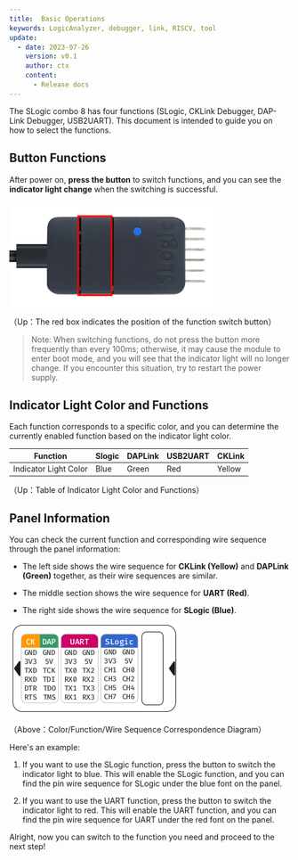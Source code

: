 ```yaml
---
title:  Basic Operations
keywords: LogicAnalyzer, debugger, link, RISCV, tool
update:
  - date: 2023-07-26
    version: v0.1
    author: ctx
    content:
      - Release docs
---
```


The SLogic combo 8 has four functions (SLogic, CKLink Debugger, DAP-Link Debugger, USB2UART). This document is intended to guide you on how to select the functions.

## Button Functions

After power on, **press the button** to switch functions, and you can see the **indicator light change** when the switching is successful.

![slogic_btn](./../../../zh/logic_analyzer/combo8/assets/basic_operation/slogic_btn.png)

（Up：The red box indicates the position of the function switch button）

> Note: When switching functions, do not press the button more frequently than every 100ms; otherwise, it may cause the module to enter boot mode, and you will see that the indicator light will no longer change. If you encounter this situation, try to restart the power supply.

## Indicator Light Color and Functions

Each function corresponds to a specific color, and you can determine the currently enabled function based on the indicator light color.

| Function   | Slogic | DAPLink | USB2UART | CKLink |
| ---------- | ------ | ------- | -------- | ------ |
| Indicator Light Color | Blue   | Green   | Red      | Yellow |

（Up：Table of Indicator Light Color and Functions）

## Panel Information

You can check the current function and corresponding wire sequence through the panel information:

- The left side shows the wire sequence for **CKLink (Yellow)** and **DAPLink (Green)** together, as their wire sequences are similar.

- The middle section shows the wire sequence for **UART (Red)**.

- The right side shows the wire sequence for **SLogic (Blue)**.

![slogic_panel](./../../../zh/logic_analyzer/combo8/assets/basic_operation/slogic_panel.png)

（Above：Color/Function/Wire Sequence Correspondence Diagram）

Here's an example:

1. If you want to use the SLogic function, press the button to switch the indicator light to blue. This will enable the SLogic function, and you can find the pin wire sequence for SLogic under the blue font on the panel.

2. If you want to use the UART function, press the button to switch the indicator light to red. This will enable the UART function, and you can find the pin wire sequence for UART under the red font on the panel.

Alright, now you can switch to the function you need and proceed to the next step!

